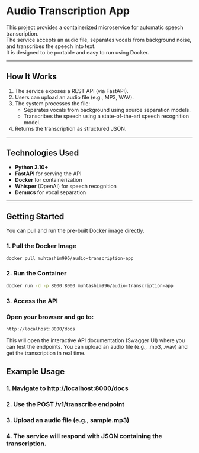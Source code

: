  # Audio Transcription App

This project provides a containerized microservice for automatic speech transcription.  
The service accepts an audio file, separates vocals from background noise, and transcribes the speech into text.  
It is designed to be portable and easy to run using Docker.

---

## How It Works

1. The service exposes a REST API (via FastAPI).
2. Users can upload an audio file (e.g., MP3, WAV).
3. The system processes the file:
   - Separates vocals from background using source separation models.
   - Transcribes the speech using a state-of-the-art speech recognition model.
4. Returns the transcription as structured JSON.

---

## Technologies Used

- **Python 3.10+**
- **FastAPI** for serving the API
- **Docker** for containerization
- **Whisper** (OpenAI) for speech recognition
- **Demucs** for vocal separation

---

## Getting Started

You can pull and run the pre-built Docker image directly.

### 1. Pull the Docker Image

```bash
docker pull muhtashim996/audio-transcription-app
```

### 2. Run the Container

```bash
docker run -d -p 8000:8000 muhtashim996/audio-transcription-app
```

### 3. Access the API

### Open your browser and go to:

```bash
http://localhost:8000/docs
```

This will open the interactive API documentation (Swagger UI) where you can test the endpoints.
You can upload an audio file (e.g., .mp3, .wav) and get the transcription in real time.

## Example Usage

### 1. Navigate to http://localhost:8000/docs

### 2. Use the POST /v1/transcribe endpoint

### 3. Upload an audio file (e.g., sample.mp3)

### 4. The service will respond with JSON containing the transcription.

